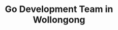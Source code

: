 ---
title: Go Development Team in Wollongong
permalink: /landings/locations/wollongong/developer/go
technology: Go
location: Wollongong
---